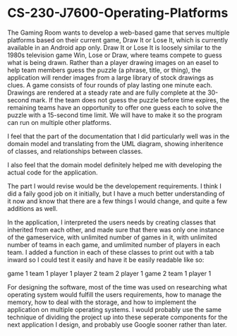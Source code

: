 # CS-230-J7600-Operating-Platforms

The Gaming Room wants to develop a web-based game that serves multiple platforms based on their current game, Draw It or Lose It, which is currently available in an Android app only. Draw It or Lose It is loosely similar to the 1980s television game Win, Lose or Draw, where teams compete to guess what is being drawn. Rather than a player drawing images on an easel to help team members guess the puzzle (a phrase, title, or thing), the application will render images from a large library of stock drawings as clues. A game consists of four rounds of play lasting one minute each. Drawings are rendered at a steady rate and are fully complete at the 30-second mark. If the team does not guess the puzzle before time expires, the remaining teams have an opportunity to offer one guess each to solve the puzzle with a 15-second time limit. We will have to make it so the program can run on multiple other platforms.

I feel that the part of the documentation that I did particularly well was in the domain model and translating from the UML diagram, showing inheritence of classes, and relationships between classes.

I also feel that the domain model definitely helped me with developing the actual code for the application.

The part I would revise would be the developement requirements. I think I did a faily good job on it initially, but I have a much better understanding of it now and know that there are a few things I would change, and quite a few additions as well.

In the application, I interpreted the users needs by creating classes that inherited from each other, and made sure that there was only one instance of the gameservice, with unlimited number of games in it, with unlimited number of teams in each game, and umlimited number of players in each team. I added a function in each of these classes to print out with a tab inward so I could test it easily and have it be easily readable like so:

game 1
  team 1
    player 1
    player 2
  team 2
    player 1
game 2 
  team 1
    player 1
    
For designing the software, most of the time was used on researching what operating system would fulfill the users requirements, how to manage the memory, how to deal with the storage, and how to implement the application on multiple operating systems. I would probably use the same technique of dividing the project up into these seperate components for the next application I design, and probably use Google sooner rather than later.
